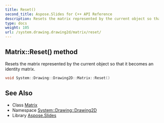```yaml
---
title: Reset()
second_title: Aspose.Slides for C++ API Reference
description: Resets the matrix represented by the current object so that it becomes an identity matrix.
type: docs
weight: 105
url: /system.drawing.drawing2d/matrix/reset/
---
```

## Matrix::Reset() method


Resets the matrix represented by the current object so that it becomes an identity matrix.

```cpp
void System::Drawing::Drawing2D::Matrix::Reset()
```

## See Also

* Class [Matrix](../)
* Namespace [System::Drawing::Drawing2D](../../)
* Library [Aspose.Slides](../../../)